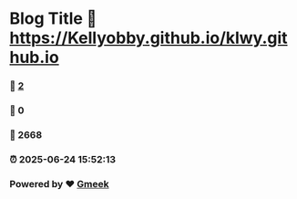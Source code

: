 # Blog Title :link: https://Kellyobby.github.io/klwy.github.io 
### :page_facing_up: [2](https://Kellyobby.github.io/klwy.github.io/tag.html) 
### :speech_balloon: 0 
### :hibiscus: 2668 
### :alarm_clock: 2025-06-24 15:52:13 
### Powered by :heart: [Gmeek](https://github.com/Meekdai/Gmeek)
